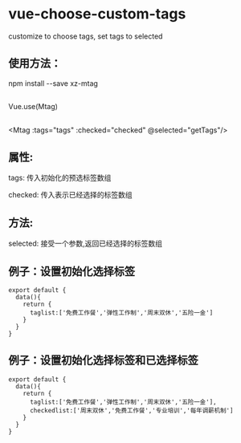 # vue-choose-custom-tags
customize to choose tags, set tags to selected

## 使用方法：
npm install --save xz-mtag
##
Vue.use(Mtag)
##
<Mtag :tags="tags" :checked="checked" @selected="getTags"/>

## 属性:
tags:
  传入初始化的预选标签数组
  
checked:
  传入表示已经选择的标签数组
  
## 方法:
selected:
  接受一个参数,返回已经选择的标签数组
  
## 例子：设置初始化选择标签  
```
export default {
  data(){
    return {
      taglist:['免费工作餐','弹性工作制','周末双休','五险一金']
    }
  }
}
```
## 例子：设置初始化选择标签和已选择标签
```
export default {
  data(){
    return {
      taglist:['免费工作餐','弹性工作制','周末双休','五险一金'],
      checkedlist:['周末双休','免费工作餐','专业培训','每年调薪机制']
    }
  }
}
```
